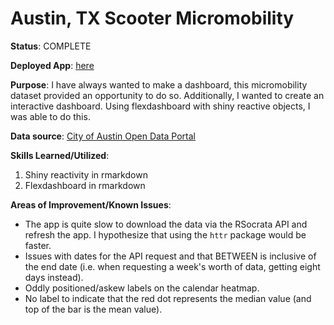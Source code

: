 # Austin, TX Scooter Micromobility

**Status**: COMPLETE

**Deployed App**: [here](https://annnvv.shinyapps.io/mobility_flexdashboard/)

**Purpose**: I have always wanted to make a dashboard, this micromobility dataset provided an opportunity to do so. 
Additionally, I wanted to create an interactive dashboard. Using flexdashboard with shiny reactive objects, I was able to do this. 

**Data source**: [City of Austin Open Data Portal](https://data.austintexas.gov/Transportation-and-Mobility/Shared-Micromobility-Vehicle-Trips/7d8e-dm7r)

**Skills Learned/Utilized**:
1. Shiny reactivity in rmarkdown
2. Flexdashboard in rmarkdown


**Areas of Improvement/Known Issues**:
- The app is quite slow to download the data via the RSocrata API and refresh the app. I hypothesize that using the `httr` package would be faster.
- Issues with dates for the API request and that BETWEEN is inclusive of the end date (i.e. when requesting a week's worth of data, getting eight days instead).
- Oddly positioned/askew labels on the calendar heatmap.
- No label to indicate that the red dot represents the median value (and top of the bar is the mean value).
